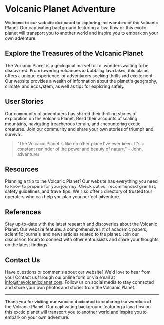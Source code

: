 <!--font:Montserrat-->

# Volcanic Planet Adventure

Welcome to our website dedicated to exploring the wonders of the Volcanic Planet. Our captivating background featuring a lava flow on this exotic planet will transport you to another world and inspire you to embark on your own adventure.

## Explore the Treasures of the Volcanic Planet

The Volcanic Planet is a geological marvel full of wonders waiting to be discovered. From towering volcanoes to bubbling lava lakes, this planet offers a unique experience for adventurers seeking thrills and excitement. Our website provides a wealth of information about the planet's geography, climate, and ecosystem, as well as tips for exploring safely.

## User Stories

Our community of adventurers has shared their thrilling stories of exploration on the Volcanic Planet. Read their accounts of scaling mountains, navigating treacherous terrain, and encountering exotic creatures. Join our community and share your own stories of triumph and survival.

> "The Volcanic Planet is like no other place I've ever been. It's a constant reminder of the power and beauty of nature." - John, adventurer

## Resources

Planning a trip to the Volcanic Planet? Our website has everything you need to know to prepare for your journey. Check out our recommended gear list, safety guidelines, and travel tips. We also offer a directory of trusted tour operators who can help you plan your perfect adventure.

## References

Stay up-to-date with the latest research and discoveries about the Volcanic Planet. Our website features a comprehensive list of academic papers, scientific journals, and news articles related to the planet. Join our discussion forum to connect with other enthusiasts and share your thoughts on the latest findings.

## Contact Us

Have questions or comments about our website? We'd love to hear from you! Contact us through our online form or via email at info@thevolcanicplanet.com. Follow us on social media to stay connected and share your own photos and stories from the Volcanic Planet.

---

Thank you for visiting our website dedicated to exploring the wonders of the Volcanic Planet. Our captivating background featuring a lava flow on this exotic planet will transport you to another world and inspire you to embark on your own adventure.

<!--

Write me content for website with wallpaper which alt text is:

"A photograph of a lava flow on a volcanic planet, with the red and orange colors evoking a sense of danger and excitement."

The name/title of the page should not be 1:1 copy of the alt text but rather a real content of the website which is using this wallpaper.

- Use markdown format 
- Start with heading
- Heading should be short and concise
- The content should look like a real website 
- The website should not be about the wallpaper, wallpaper is just a related background
- Heading should be contain work "wallpaper" or "background"
- Include real sections like references, contact, user stories, etc. use things relevant to the page purpose.
- Feel free to use structure like headings, bullets, numbering, blockquotes, paragraphs, horizontal lines, etc.
- You can use formatting like bold or _italic_
- You can include UTF-8 emojis
- Links should be only #hash anchors (and you can refer to the document itself)
- Do not include images


---


# The Volcanic Planet - A Thrilling Adventure Wallpaper

Welcome to The Volcanic Planet, where danger and excitement await! Our website is dedicated to bringing you the latest news, stories, and resources about this fascinating planet. Our wallpaper featuring a lava flow on the volcanic planet will transport you to another world and inspire you to embark on your own adventure.

## Explore the Volcanic Planet

The Volcanic Planet is full of wonders and mysteries waiting to be discovered. From towering volcanoes to bubbling lava lakes, this planet is a treasure trove of geological marvels. Our website offers a wealth of information about the planet's geography, climate, and ecosystem, as well as tips for exploring safely.

## User Stories

Our community of adventurers has shared their thrilling stories of exploration on the Volcanic Planet. Read their accounts of scaling mountains, navigating treacherous terrain, and encountering exotic creatures. Join our community and share your own stories of triumph and survival.

> "I'll never forget the rush of adrenaline I felt when I saw the lava flow up close. It was like nothing I've ever experienced before." - Maria, adventurer

## Resources

Planning a trip to the Volcanic Planet? Our website has everything you need to know to prepare for your journey. Check out our recommended gear list, safety guidelines, and travel tips. We also offer a directory of trusted tour operators who can help you plan your perfect adventure.

## References

Stay up-to-date with the latest research and discoveries about the Volcanic Planet. Our website features a comprehensive list of academic papers, scientific journals, and news articles related to the planet. Join our discussion forum to connect with other enthusiasts and share your thoughts on the latest findings.

## Contact Us

Have questions or comments about our website? We'd love to hear from you! Contact us through our online form or via email at info@thevolcanicplanet.com. Follow us on social media to stay connected and share your own photos and stories from the Volcanic Planet.

---

Thank you for visiting The Volcanic Planet, where adventure awaits! Download our thrilling wallpaper and let it inspire you to explore the unknown.


---


Heading should not include word "wallpaper". The website should not be about the wallpaper itself, wallpaper is just a related background, rewrite whole content.


---


# Discover the Thrilling World of the Volcanic Planet

Welcome to our website dedicated to exploring the wonders of the Volcanic Planet. Our captivating background featuring a lava flow on this exotic planet will transport you to another world and inspire you to embark on your own adventure.

## Explore the Treasures of the Volcanic Planet

The Volcanic Planet is a geological marvel full of wonders waiting to be discovered. From towering volcanoes to bubbling lava lakes, this planet offers a unique experience for adventurers seeking thrills and excitement. Our website provides a wealth of information about the planet's geography, climate, and ecosystem, as well as tips for exploring safely.

## User Stories

Our community of adventurers has shared their thrilling stories of exploration on the Volcanic Planet. Read their accounts of scaling mountains, navigating treacherous terrain, and encountering exotic creatures. Join our community and share your own stories of triumph and survival.

> "The Volcanic Planet is like no other place I've ever been. It's a constant reminder of the power and beauty of nature." - John, adventurer

## Resources

Planning a trip to the Volcanic Planet? Our website has everything you need to know to prepare for your journey. Check out our recommended gear list, safety guidelines, and travel tips. We also offer a directory of trusted tour operators who can help you plan your perfect adventure.

## References

Stay up-to-date with the latest research and discoveries about the Volcanic Planet. Our website features a comprehensive list of academic papers, scientific journals, and news articles related to the planet. Join our discussion forum to connect with other enthusiasts and share your thoughts on the latest findings.

## Contact Us

Have questions or comments about our website? We'd love to hear from you! Contact us through our online form or via email at info@thevolcanicplanet.com. Follow us on social media to stay connected and share your own photos and stories from the Volcanic Planet.

---

Thank you for visiting our website dedicated to exploring the wonders of the Volcanic Planet. Our captivating background featuring a lava flow on this exotic planet will transport you to another world and inspire you to embark on your own adventure.


---


Write me a Google font which is best fitting for the website.

Pick from the list:
- Montserrat
- Dancing Script
- Inter
- Creepster
- Poppins
- Raleway
- Great Vibes
- IBM Plex Sans
- Orbitron
- Open Sans
- Lobster
- Alegreya
- Lato
- Playfair Display
- Cabin
- Cormorant Garamond
- Barlow Condensed
- Exo 2
- Futura
- Cinzel
- Roboto
- Cinzel Decorative


Write just the font name nothing else.


---


Montserrat

-->
